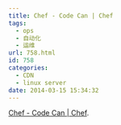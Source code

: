 ```yaml
---
title: Chef - Code Can | Chef
tags:
  - ops
  - 自动化
  - 运维
url: 758.html
id: 758
categories:
  - CDN
  - linux server
date: 2014-03-15 15:34:32
---
```


[Chef - Code Can | Chef](http://www.getchef.com/).